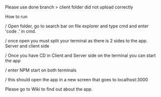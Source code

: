Please use done branch > client folder did not upload correctly

How to run

  / Open folder, go to search bar on file explorer and type cmd and enter 'code .' in cmd.
  
  / once open you must split your terminal as there is 2 sides to the app. Server and client side
  
  / Once you have CD in Client and Server side on the terminal you can start the app
  
  / enter NPM start on both terminals
  
  / this should open the app in a new screen that goes to localhost:3000
  
  Please go to Wiki to find out about the app.
  
